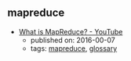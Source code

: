 mapreduce
---
* [What is MapReduce? - YouTube](https://www.youtube.com/watch?v=43fqzaSH0CQ)
    * published on: 2016-00-07
    * tags: [mapreduce](../tags/mapreduce.md), [glossary](../tags/glossary.md)
